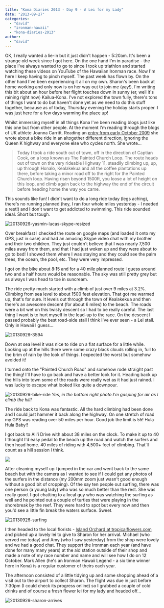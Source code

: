 ```yaml
---
title: "Kona Diaries 2013 - Day 9 - A Lei for my Lady"
date: "2013-09-27"
categories: 
  - "david"
  - "ironman-hawaii"
  - "kona-diaries-2013"
author: 
  - "david"
---
```


OK, I really wanted a lie-in but it just didn't happen - 5:20am. It's been a strange old week since I got here. On the one hand I'm in paradise - the place I've always wanted to go to since I took up triathlon and started watching these videos on YouTube of the Hawaiian Ironman race. Now I'm here I keep having to pinch myself. The past week has flown by. On the other hand I've been experiencing it all on my own. Sharon's been back at home working and only now is on her way out to join me (yay!). I'm writing this bit about an hour before her flight touches down in sunny (er, well it's raining right now) Kailua-Kona. I've not explored the town fully, there's tons of things I want to do but haven't done yet as we need to do this stuff together, because as of today, Thursday evening the holiday starts proper. I was just here for a few days warming the place up!

Whilst immersing myself in all things Kona I've been reading blogs just like this one but from other people. At the moment I'm reading through the blogs of UK athlete Joanna Carritt. Reading an [entry from early October 2009](http://velojoc.blogspot.com/2009/10/kona-diary-day-6.html) she wrote about a bike ride in an altogether different direction, ignoring the Queen K highway and everyone else who cycles north. She wrote...

> Today I took a ride south out of town, off in the direction of Captian Cook, on a loop known as The Painted Church Loop. The route heads out of town on the very rideable Highway 11, steadily climbing up, up, up through Honalo, Kealakekua and all the coffee plantations up there, before taking a minor road off to the right for the Painted Church loop. Having risen beyond 1500ft, you loose a lot of height on this loop, and climb again back to the highway the end of the circuit before heading home the way you came.

This sounds like fun! I didn't want to do a long ride today (legs aching), there's no running planned (hey, I ran four whole miles yesterday - I needed a rest!) and I don't want to get addicted to swimming. This ride sounded ideal. Short but tough.

![20130926-yasmin-lucas-skype-resized](/images/2013/20130926-yasmin-lucas-skype-resized.jpg)

Over breakfast I checked the route on google maps (and loaded it onto my GPS, just in case) and had an amusing Skype video chat with my brother and their two children. They just couldn't believe that I was nearly 7,500 miles away from them, and that I had just woken up and they were about to go to bed! I showed them where I was staying and they could see the palm trees, the ocean, the pool, etc. They were very impressed.

I got on the bike about 8:15 and for a 40 mile planned route I guess around two and a half hours would be reasonable. The sky was still pretty grey but as always I was head to toe in suncream.

The ride pretty much started with a climb of just over 9 miles at 3.2%. Climbing from sea level to about 1500 feet elevation. That got me warmed up, that's for sure. It levels out through the town of Kealakekua and then there's an awesome descent (for about 6 miles) to the beach. The roads were a bit wet on this twisty descent so I had to be really careful. The last thing I want is to hurt myself in the lead-up to the race. On the descent I passed probably the best road-side stall I think I've ever seen - a Lei stall. Only in Hawaii I guess...

![20130926-3594](/images/2013/20130926-3594.jpg)

Down at sea level it was nice to ride on a flat surface for a little while. Looking up at the hills there were some crazy black clouds rolling in, full to the brim of rain by the look of things. I expected the worst but somehow avoided it!

I turned onto the "Painted Church Road" and somehow rode straight past the thing! I'll have to go back and have a better look for it. Heading back up the hills into town some of the roads were really wet as it had just rained. I was lucky to escape what looked like quite a downpour.

![20130926-bike-ride](/images/2013/20130926-bike-ride.jpg) 
*Yes, in the bottom right photo I'm gasping for air as I climb the hill!*

The ride back to Kona was fantastic. All the hard climbing had been done and I could just hammer it back along the highway. On one stretch of road my GPS was reading over 50 miles per hour. Good job the limit is 55! Hula Hula Baby!!

I got back to Ali'i Drive with about 38 miles on the clock. To make it up to 40 I thought I'd easy pedal to the beach up the road and watch the surfers and then head home. 40 miles of riding with 4,500+ feet of climbing. That'll count as a hill session I think.

![](/images/2013/20130926-profile-strava.png)

After cleaning myself up I jumped in the car and went back to the same beach but with the camera as I wanted to see if I could get any photos of the surfers in the distance (my 200mm zoom just wasn't good enough without a good bit of cropping). Of the say ten people out surfing, there was one person (a young lady) who was so much better than the rest. She was really good. I got chatting to a local guy who was watching the surfing as well and he pointed out a couple of turtles that were playing in the shorebreak by the reef. They were hard to spot but every now and then you'd see a little fin break the waters surface. Sweet.

![20130926-surfing](/images/2013/20130926-surfing.jpg)

I then headed to the local florists - [Island Orchard at tropicalflowers.com](http://www.tropicalflowers.com) and picked up a lovely lei to give to Sharon for her arrival. Michael (who served me today) and Amy (who I saw yesterday) from the shop were lovely and we had a good chat. They support the Ironman each year (and have done for many many years) at the aid station outside of their shop and made a note of my race number and name and will see how I do on 12 October. Mark Allen (he's an Ironman Hawaii Legend - a six time winner here in Kona) is a regular customer of theirs each year.

The afternoon consisted of a little tidying up and some shopping ahead of a visit out to the airport to collect Sharon. The flight was due in just before 7:30pm (I could check its progress online) so I grabbed a couple of cold drinks and of course a fresh flower lei for my lady and headed off...

![20130926-sharon-arrives](/images/2013/20130926-sharon-arrives.jpg)
